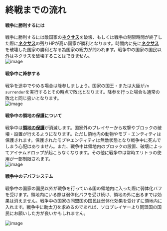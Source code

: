 # 終戦までの流れ

#### 戦争に勝利するには

戦争に勝利するには敵国家の[**ネクサス**](/guide/nation)を破壊、もしくは戦争の制限時間が終了した際に[**ネクサス**](/guide/nation)の残りHPが高い国家が勝利となります。時間内に先に[**ネクサス**](/guide/nation)を破壊した国家の勝利となる為国家の総力が問われます。戦争中の国家の国民以外はネクサスを破壊することはできません。  
![image](https://user-images.githubusercontent.com/80201746/182017632-ba2b2018-cc6c-477d-9bcf-735de7c11876.png)

#### 戦争中に降参する

戦争を途中でやめる場合は降参しましょう。国家の国王・または大臣が```/n surrender```を実行するとその時点で敗北となります。降参を行った場合も通常の敗北と同じ扱いとなります。  
![image](https://user-images.githubusercontent.com/80201746/182017660-d371e24a-e6fd-4f46-b2e6-fab1fd67d9c5.png)

#### 戦争中の領地の保護について

戦争中は[**領地の保護**](/guide/nation)が消滅します。国家外のプレイヤーから攻撃やブロックの破壊・設置が行えるようになります。ただし領地内の動物やモブ・エンティティは保護されます。保護されたモブやエンティティは無敵状態となり戦争中に死んでしまう心配はありません。また、戦争中は領地内のブロックの設置、破壊によってアイテムドロップが起こらなくなります。その他に戦争中は常時エリトラの使用が一部制限されます。  
![image](https://user-images.githubusercontent.com/80201746/182018391-2e4133ba-8a6e-42f4-b495-83514bcc1099.png)

#### 戦争中のデバフシステム

戦争中の国家の国民以外が戦争を行っている国の領地内に入った際に弱体化バフを受けます。領地内にいる際は弱体化バフを受け続け、領地の外に出るまでは効果は消えません。戦争中の国家の同盟国の国民は弱体化効果を受けずに領地内に入れます。戦争中に助太刀を求めるのであれば、ソロプレイヤーより同盟国の国民にお願いした方が良いかもしれません。

![image](https://user-images.githubusercontent.com/80201746/182030934-6a35bd0d-6b14-4fc1-95b2-62f52c335821.png)
